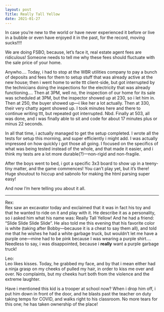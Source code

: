 ```yaml
---
layout: post
Title: Really Tall Yellow
date: 2021-01-27
---
```


In case you’re new to the world or have never experienced it before or live in a bubble or even have enjoyed it in the past, for the record, moving sucks!!!!

We are doing FSBO, because, let’s face it, real estate agent fees are ridiculous!  Someone needs to tell me why these fees should fluctuate with the sale price of your home.

Anywho…. Today, i had to stop at the WBR utilities company to pay a bunch of deposits and fees for them to setup stuff that was already active at the new house; then i went home to write ttt client-side, but got interrupted by the technicians doing the inspections for the electricity that was already functioning…. Then at 3PM, well no, the inspection of our home for its sale was scheduled at 3PM, but the inspector showed up at 230, so i let him in.  Then at 250, the buyer showed up—i like her a lot actually.  Then at 330, their very chatty agent showed up.  I took minutes here and there to continue writing ttt, but repeated got interrupted.  Nbd.  Finally at 503, all was done, and i was finally able to sit and code for about 17 minutes plus or minus 22 seconds.

In all that time, i actually managed to get the setup completed.  I wrote all the tests for setup this morning, and super efficiently i might add.  I was actually impressed on how quickly i got those all going.  I focused on the specifics of what was being tested instead of the whole, and that made it easier, and i think my tests are a lot more durable(?)—non-rigid and non-fragile.  

After the boys went to bed, i got a specific 3x3 board to show up in a teeny-tiny matter, and the game commences!  You can’t play yet, but it’s there!  Huge shoutout to hiccup and sabnolo for making the html parsing super easy!  

And now I’m here telling you about it all.

***

Rex:  
Rex saw an excavator today and exclaimed that it was in fact his toy and that he wanted to ride on it and play with it.  He describe it as a personality, so i asked him what his name was: Really Tall Yellow!  And he had a friend: “Slide Slide Slide Slide”.  He also told me this evening that his favorite color is white (taking after Bobby—because it is a cheat to say them all), and told me that he wishes he had a white garbage truck, but wouldn’t let me have a purple one—mine had to be pink because I was wearing a purple shirt…. Needless to say, i was disappointed, because i **really** want a purple garbage truck!

Leo:  
Leo likes kisses.  Today, he grabbed my face, and by that i mean either had a ninja grasp on my cheeks of pulled my hair, in order to kiss me over and over.  No complaints, but my cheeks hurt both from the violence and the extreme laughter.  

Have i mentioned this kid is a trooper at school now?  When i drop him off, i put him down in front of the door, and he blasts past the teacher on duty taking temps for COVID, and walks right to his classroom.  No more tears for this one; he has taken ownership of the place!

